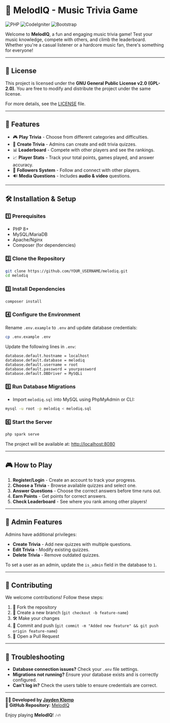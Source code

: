 # 🎵 MelodIQ - Music Trivia Game

![PHP](https://img.shields.io/badge/PHP-8.1-blue) ![CodeIgniter](https://img.shields.io/badge/CodeIgniter-4.3-red) ![Bootstrap](https://img.shields.io/badge/Bootstrap-5.3-purple)

Welcome to **MelodIQ**, a fun and engaging music trivia game! Test your music knowledge, compete with others, and climb the leaderboard. Whether you're a casual listener or a hardcore music fan, there's something for everyone!

---

## 📜 License
This project is licensed under the **GNU General Public License v2.0 (GPL-2.0)**. You are free to modify and distribute the project under the same license.

For more details, see the [LICENSE](LICENSE) file.

---

## 🚀 Features
- 🎮 **Play Trivia** - Choose from different categories and difficulties.
- 📝 **Create Trivia** - Admins can create and edit trivia quizzes.
- 📊 **Leaderboard** - Compete with other players and see the rankings.
- 📈 **Player Stats** - Track your total points, games played, and answer accuracy.
- 👥 **Followers System** - Follow and connect with other players.
- 🔊 **Media Questions** - Includes **audio & video** questions.

---

## 🛠️ Installation & Setup
### 1️⃣ Prerequisites
- PHP 8+
- MySQL/MariaDB
- Apache/Nginx
- Composer (for dependencies)

### 2️⃣ Clone the Repository
```sh
git clone https://github.com/YOUR_USERNAME/melodiq.git
cd melodiq
```

### 3️⃣ Install Dependencies
```sh
composer install
```

### 4️⃣ Configure the Environment
Rename `.env.example` to `.env` and update database credentials:
```sh
cp .env.example .env
```
Update the following lines in `.env`:
```
database.default.hostname = localhost
database.default.database = melodiq
database.default.username = root
database.default.password = yourpassword
database.default.DBDriver = MySQLi
```

### 5️⃣ Run Database Migrations
- Import `melodiq.sql` into MySQL using PhpMyAdmin or CLI:
```bash
mysql -u root -p melodiq < melodiq.sql
```

### 6️⃣ Start the Server
```sh
php spark serve
```

The project will be available at: [http://localhost:8080](http://localhost:8080)

---

## 🎮 How to Play
1. **Register/Login** - Create an account to track your progress.
2. **Choose a Trivia** - Browse available quizzes and select one.
3. **Answer Questions** - Choose the correct answers before time runs out.
4. **Earn Points** - Get points for correct answers.
5. **Check Leaderboard** - See where you rank among other players!

---

## 🎩 Admin Features
Admins have additional privileges:
- **Create Trivia** - Add new quizzes with multiple questions.
- **Edit Trivia** - Modify existing quizzes.
- **Delete Trivia** - Remove outdated quizzes.

To set a user as an admin, update the `is_admin` field in the database to `1`.

---

## 🌟 Contributing
We welcome contributions! Follow these steps:
1. 🍴 Fork the repository
2. 🌿 Create a new branch (`git checkout -b feature-name`)
3. 🛠️ Make your changes
4. 🚀 Commit and push (`git commit -m "Added new feature" && git push origin feature-name`)
5. 🔁 Open a Pull Request

---

## 🔧 Troubleshooting
- **Database connection issues?** Check your `.env` file settings.
- **Migrations not running?** Ensure your database exists and is correctly configured.
- **Can't log in?** Check the users table to ensure credentials are correct.

---

👨‍💻 **Developed by [Jayden Klomp](https://github.com/JaydenKlomp)**  
🔗 **GitHub Repository:** [MelodIQ](https://github.com/JaydenKlomp/melodiq)


Enjoy playing **MelodIQ**! 🎶🔥

